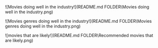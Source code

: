
![Movies doing well in the industry!](README.md FOLDER\Movies doing well in the industry.png)

![Movies genres doing well in the industry!](README.md FOLDER\Movies genres doing well in the industry.png)

![movies that are likely!](README.md FOLDER\Recommended movies that are likely.png)
